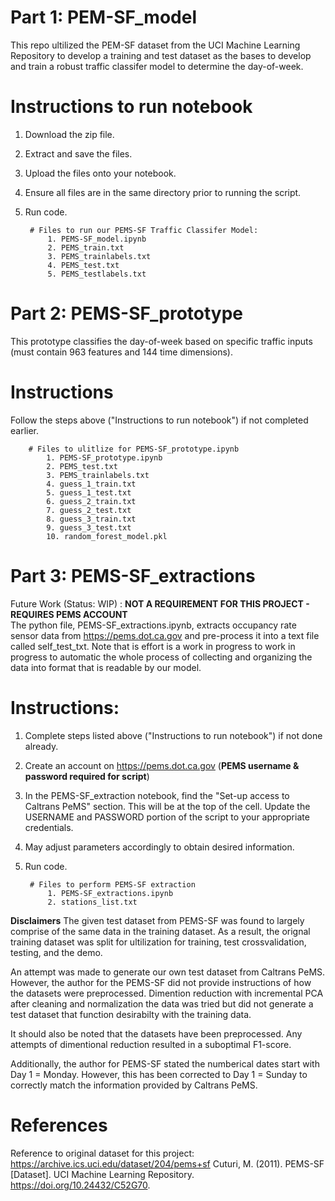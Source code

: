 # Part 1: PEM-SF_model
This repo ultilized the PEM-SF dataset from the UCI Machine Learning Repository to develop a training and test dataset as the bases to develop and train a robust traffic classifer model to determine the day-of-week.

# Instructions to run notebook  
1. Download the zip file.
2. Extract and save the files.
3. Upload the files onto your notebook.
4. Ensure all files are in the same directory prior to running the script.
5. Run code.

        # Files to run our PEMS-SF Traffic Classifer Model:
            1. PEMS-SF_model.ipynb
            2. PEMS_train.txt
            3. PEMS_trainlabels.txt
            4. PEMS_test.txt
            5. PEMS_testlabels.txt
       

# Part 2: PEMS-SF_prototype
This prototype classifies the day-of-week based on specific traffic inputs (must contain 963 features and 144 time dimensions).

# Instructions
Follow the steps above ("Instructions to run notebook") if not completed earlier. 

        # Files to ulitlize for PEMS-SF_prototype.ipynb
            1. PEMS-SF_prototype.ipynb
            2. PEMS_test.txt
            3. PEMS_trainlabels.txt
            4. guess_1_train.txt
            5. guess_1_test.txt
            6. guess_2_train.txt
            7. guess_2_test.txt
            8. guess_3_train.txt
            9. guess_3_test.txt
            10. random_forest_model.pkl


# Part 3: PEMS-SF_extractions <br>
Future Work (Status: WIP) : **NOT A REQUIREMENT FOR THIS PROJECT - REQUIRES PEMS ACCOUNT** <br>
The python file, PEMS-SF_extractions.ipynb, extracts occupancy rate sensor data from https://pems.dot.ca.gov and pre-process it into a text file called self_test_txt. Note that is effort is a work in progress to work in progress to automatic the whole process of collecting and organizing the data into format that is readable by our model.

# Instructions:
1. Complete steps listed above ("Instructions to run notebook") if not done already.
2. Create an account on https://pems.dot.ca.gov (**PEMS username & password required for script**) 
3. In the PEMS-SF_extraction notebook, find the "Set-up access to Caltrans PeMS" section. This will be at the top of the cell. Update the USERNAME and PASSWORD portion of the script to your appropriate credentials.
4. May adjust parameters accordingly to obtain desired information.
5. Run code.

        # Files to perform PEMS-SF extraction
            1. PEMS-SF_extractions.ipynb
            2. stations_list.txt
            

**Disclaimers** 
The given test dataset from PEMS-SF was found to largely comprise of the same data in the training dataset. As a result, the orignal training dataset was split for ultilization for training, test crossvalidation, testing, and the demo.

An attempt was made to generate our own test dataset from Caltrans PeMS. However, the author for the PEMS-SF did not provide instructions of how the datasets were preprocessed. Dimention reduction with incremental PCA after cleaning and normalization the data was tried but did not generate a test dataset that function desirabilty with the training data. 

It should also be noted that the datasets have been preprocessed. Any attempts of dimentional reduction resulted in a suboptimal F1-score.

Additionally, the author for PEMS-SF stated the numberical dates start with Day 1 = Monday. However, this has been corrected to Day 1 = Sunday to correctly match the information provided by Caltrans PeMS.

# References
Reference to original dataset for this project: https://archive.ics.uci.edu/dataset/204/pems+sf
Cuturi, M. (2011). PEMS-SF [Dataset]. UCI Machine Learning Repository. https://doi.org/10.24432/C52G70.
